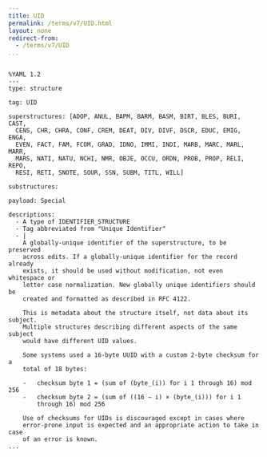 ```yaml
---
title: UID
permalink: /terms/v7/UID.html
layout: none
redirect-from:
  - /terms/v7/UID
...
```


```

%YAML 1.2
---
type: structure

tag: UID

superstructures: [ADOP, ANUL, BAPM, BARM, BASM, BIRT, BLES, BURI, CAST, 
  CENS, CHR, CHRA, CONF, CREM, DEAT, DIV, DIVF, DSCR, EDUC, EMIG, ENGA, 
  EVEN, FACT, FAM, FCOM, GRAD, IDNO, IMMI, INDI, MARB, MARC, MARL, MARR, 
  MARS, NATI, NATU, NCHI, NMR, OBJE, OCCU, ORDN, PROB, PROP, RELI, REPO, 
  RESI, RETI, SNOTE, SOUR, SSN, SUBM, TITL, WILL]

substructures:

payload: Special

descriptions:
  - A type of IDENTIFIER_STRUCTURE
  - Tag abbreviated from "Unique Identifier"
  - |
    A globally-unique identifier of the superstructure, to be preserved
    across edits. If a globally-unique identifier for the record already
    exists, it should be used without modification, not even whitespace or
    letter case normalization. New globally unique identifiers should be
    created and formatted as described in RFC 4122.
    
    This is metadata about the structure itself, not data about its subject.
    Multiple structures describing different aspects of the same subject
    would have different UID values.
    
    Some systems used a 16-byte UUID with a custom 2-byte checksum for a
    total of 18 bytes:
    
    -   checksum byte 1 = (sum of (byte_(i)) for i 1 through 16) mod 256
    -   checksum byte 2 = (sum of ((16 − i) × (byte_(i))) for i 1
        through 16) mod 256
    
    Use of checksums for UIDs is discouraged except in cases where
    error-prone input is expected and an appropriate action to take in case
    of an error is known.
...

```